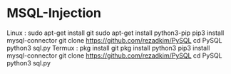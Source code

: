 # MSQL-Injection
Linux : sudo apt-get install git sudo apt-get install python3-pip pip3 install mysql-connector git clone https://github.com/rezadkim/PySQL cd PySQL python3 sql.py  Termux : pkg install git pkg install python3 pip3 install mysql-connector git clone https://github.com/rezadkim/PySQL cd PySQL python3 sql.py
